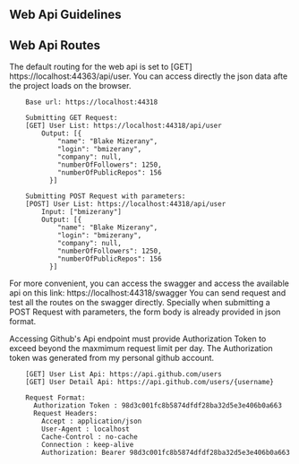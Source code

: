 ## Web Api Guidelines
## Web Api Routes

The default routing for the web api is set to [GET] https://localhost:44363/api/user.
You can access directly the json data afte the project loads on the browser.                                                                       

```
    Base url: https://localhost:44318

    Submitting GET Request:
    [GET] User List: https://localhost:44318/api/user
        Output: [{
            "name": "Blake Mizerany",
            "login": "bmizerany",
            "company": null,
            "numberOfFollowers": 1250,
            "numberOfPublicRepos": 156
          }]
    
    Submitting POST Request with parameters:
    [POST] User List: https://localhost:44318/api/user
        Input: ["bmizerany"]
        Output: [{
            "name": "Blake Mizerany",
            "login": "bmizerany",
            "company": null,
            "numberOfFollowers": 1250,
            "numberOfPublicRepos": 156
          }]
```

For more convenient, you can access the swagger and access the available api on this link: https://localhost:44318/swagger
You can send request and test all the routes on the swagger directly. Specially when submitting a POST Request with parameters, the form body is already provided in json format.

Accessing Github's Api endpoint must provide Authorization Token to exceed beyond the maxmimum request limit per day. The Authorization token was generated from my personal github account. 
```
    [GET] User List Api: https://api.github.com/users
    [GET] User Detail Api: https://api.github.com/users/{username}

    Request Format:
      Authorization Token : 98d3c001fc8b5874dfdf28ba32d5e3e406b0a663
      Request Headers:
        Accept : application/json
        User-Agent : localhost
        Cache-Control : no-cache
        Connection : keep-alive
        Authorization: Bearer 98d3c001fc8b5874dfdf28ba32d5e3e406b0a663
```
